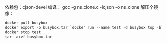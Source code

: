 依赖包：cjson-devel
编译： gcc -g ns_clone.c -lcjson -o ns_clone
解压个镜像：
```c
docker pull busybox
docker export -o busybox.tar `docker run --name test -d busybox top -b`
docker stop test
tar -axvf busybox.tar
```
